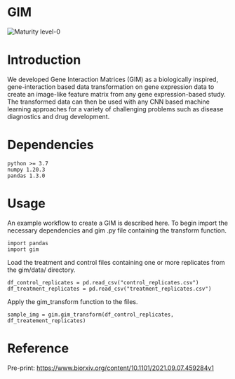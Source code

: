 # GIM
![Maturity level-0](https://img.shields.io/badge/Maturity%20Level-ML--0-red)

# Introduction
We developed Gene Interaction Matrices (GIM) as a biologically inspired, gene-interaction based data transformation on gene expression data to create an image-like feature matrix from any gene expression-based study. The transformed data can then be used with any CNN based machine learning approaches for a variety of challenging problems such as disease diagnostics and drug development.

# Dependencies
```
python >= 3.7
numpy 1.20.3
pandas 1.3.0
```

# Usage
An example workflow to create a GIM is described here. To begin import the necessary dependencies and gim .py file containing the transform function.
```
import pandas
import gim
```
Load the treatment and control files containing one or more replicates from the gim/data/ directory.
```
df_control_replicates = pd.read_csv("control_replicates.csv")
df_treatment_replicates = pd.read_csv("treatment_replicates.csv")
```
Apply the gim_transform function to the files.
```
sample_img = gim.gim_transform(df_control_replicates, df_treatement_replicates)
```

# Reference
Pre-print: https://www.biorxiv.org/content/10.1101/2021.09.07.459284v1
